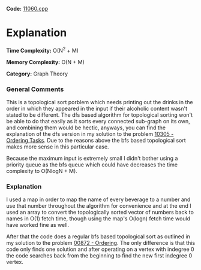 **Code:** [11060.cpp](./11060.cpp)

# Explanation

**Time Complexity:** O(N<sup>2</sup> + M)

**Memory Complexity:** O(N + M)

**Category:** Graph Theory

### General Comments

This is a topological sort porblem which needs printing out the drinks in the order in which they appeared in the input if their alcoholic content wasn't stated to be different. The dfs based algorithm for topological sorting won't be able to do that easily as it sorts every connected sub-graph on its own, and combining them would be hectic, anyways, you can find the explanation of the dfs version in my solution to the problem [10305 - Ordering Tasks](../10305_Ordering_Tasks). Due to the reasons above the bfs based topological sort makes more sense in this particular case.

Because the maximum input is extremely small I didn't bother using a priority queue as the bfs queue which could have decreases the time complexity to O(NlogN + M).

### Explanation

I used a map in order to map the name of every beverage to a number and use that number throughout the algorithm for convenience and at the end I used an array to convert the topologically sorted vector of numbers back to names in O(1) fetch time, though using the map's O(logn) fetch time would have worked fine as well.

After that the code does a regular bfs based topological sort as outlined in my solution to the problem [00872 - Ordering](../00872_Ordering). The only difference is that this code only finds one solution and after operating on a vertex with indegree 0 the code searches back from the beginning to find the new first indegree 0 vertex.
